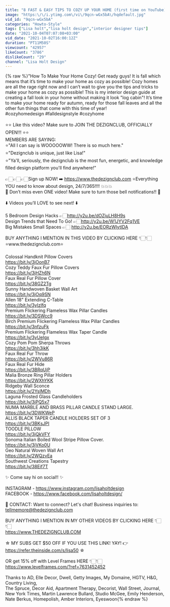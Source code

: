 ```yaml
---
title: "8 FAST & EASY TIPS TO COZY UP YOUR HOME (first time on YouTube)"
image: "https:\/\/i.ytimg.com\/vi\/9qcn-wGx5bA\/hqdefault.jpg"
vid_id: "9qcn-wGx5bA"
categories: "Howto-Style"
tags: ["Lisa holt","lisa holt design","interior designer tips"]
date: "2021-10-04T07:07:08+03:00"
vid_date: "2021-10-02T16:00:12Z"
duration: "PT11M50S"
viewcount: "42957"
likeCount: "3786"
dislikeCount: "29"
channel: "Lisa Holt Design"
---
```

{% raw %}&quot;How To Make Your Home Cozy! Get ready guys! It is fall which means that it’s time to make your home as cozy as possible! Cozy homes are all the rage right now and I can’t wait to give you the tips and tricks to make your home as cozy as possible! This is my interior design guide at creating a fall look in your home without making it look &quot;log cabin&quot;! It’s time to make your home ready for autumn, ready for those fall leaves and all the other fun things that come with this time of year!<br />#cozyhomedesign #falldesignstyle #cozyhome<br /><br />⭐️⭐️  Like this video? Make sure to JOIN THE  DEZIGNCLUB, OFFICIALLY OPEN!!! ⭐️⭐️      <br />MEMBERS ARE SAYING:<br />⭐️&quot;All I can say is WOOOOOWW!  There is so much here.&quot;   <br />⭐️&quot;Dezignclub is unique, just like Lisa!&quot; <br />⭐️&quot;Ya'll, seriously, the dezignclub is the most fun, energetic, and knowledge filled design platform you'll find anywhere!&quot;<br /> <br /> 👉🏻👉🏻👉🏻Sign up NOW! ➡️ <a rel="nofollow" target="blank" href="https://www.thedezignclub.com">https://www.thedezignclub.com</a>  ⭐️Everything YOU need to know about design, 24/7/365!!!! 💥💥💥<br />🔔  Don’t miss even ONE video! Make sure to turn those bell notifications!! 🔔<br /><br />⬇️  Videos you’ll LOVE to see next! ⬇️<br /><br />5 Bedroom Design Hacks 👉🏻<a rel="nofollow" target="blank" href="http://y2u.be/dOZjuLH8H9s">http://y2u.be/dOZjuLH8H9s</a> <br />Design Trends that Need To Go! 👉🏻  ​<a rel="nofollow" target="blank" href="http://y2u.be/W1JYV2Fq1VE">http://y2u.be/W1JYV2Fq1VE</a>  <br />Big Mistakes Small Spaces 👉🏻 <a rel="nofollow" target="blank" href="http://y2u.be/EORzWIytlDA">http://y2u.be/EORzWIytlDA</a> <br /><br />BUY ANYTHING I MENTION IN THIS VIDEO BY CLICKING HERE 👇🏻👇🏻<br />⭐️www.thedezignclub.com⭐️<br /><br />Colossal Handknit Pillow Covers<br /><a rel="nofollow" target="blank" href="https://bit.ly/3jOonB7">https://bit.ly/3jOonB7</a><br />Cozy Teddy Faux Fur Pillow Covers<br /><a rel="nofollow" target="blank" href="https://bit.ly/3jHZh6N">https://bit.ly/3jHZh6N</a><br />Faux Real Fur Pillow Cover<br /><a rel="nofollow" target="blank" href="https://bit.ly/38GZ2Tg">https://bit.ly/38GZ2Tg</a><br />Sunny Handwoven Basket Wall Art<br /><a rel="nofollow" target="blank" href="https://bit.ly/3jOq9SN">https://bit.ly/3jOq9SN</a><br />Allen 18&quot; Extending C-Table<br /><a rel="nofollow" target="blank" href="https://bit.ly/3yIzlfq">https://bit.ly/3yIzlfq</a><br />Premium Flickering Flameless Wax Pillar Candles<br /><a rel="nofollow" target="blank" href="https://bit.ly/3DSWcc9">https://bit.ly/3DSWcc9</a><br />Birch Premium Flickering Flameless Wax Pillar Candles<br /><a rel="nofollow" target="blank" href="https://bit.ly/3nfzuFk">https://bit.ly/3nfzuFk</a><br />Premium Flickering Flameless Wax Taper Candle<br /><a rel="nofollow" target="blank" href="https://bit.ly/3yUeIgx">https://bit.ly/3yUeIgx</a><br />Cozy Pom Pom Sherpa Throws<br /><a rel="nofollow" target="blank" href="https://bit.ly/3hh3jkK">https://bit.ly/3hh3jkK</a><br />Faux Real Fur Throw<br /><a rel="nofollow" target="blank" href="https://bit.ly/2WVu86R">https://bit.ly/2WVu86R</a><br />Faux Real Fur Hide<br /><a rel="nofollow" target="blank" href="https://bit.ly/3BRqUjP">https://bit.ly/3BRqUjP</a><br />Malia Bronze Ring Pillar Holders<br /><a rel="nofollow" target="blank" href="https://bit.ly/2WXhYKK">https://bit.ly/2WXhYKK</a><br />Ridgeby Wall Sconce<br /><a rel="nofollow" target="blank" href="https://bit.ly/2YsIMDh">https://bit.ly/2YsIMDh</a><br />Laguna Frosted Glass Candleholders<br /><a rel="nofollow" target="blank" href="https://bit.ly/3jPQ5x7">https://bit.ly/3jPQ5x7</a><br />NUMA MARBLE AND BRASS PILLAR CANDLE STAND LARGE.<br /><a rel="nofollow" target="blank" href="https://bit.ly/3DWKWeP">https://bit.ly/3DWKWeP</a><br />ALLIS BLACK TAPER CANDLE HOLDERS SET OF 3<br /><a rel="nofollow" target="blank" href="https://bit.ly/3BKsJPI">https://bit.ly/3BKsJPI</a><br />TOODLE PILLOW<br /><a rel="nofollow" target="blank" href="https://bit.ly/3jQkVFY">https://bit.ly/3jQkVFY</a><br />Sonoma Italian Boiled Wool Stripe Pillow Cover.<br /><a rel="nofollow" target="blank" href="https://bit.ly/3jVKo0U">https://bit.ly/3jVKo0U</a><br />Geo Natural Woven Wall Art<br /><a rel="nofollow" target="blank" href="https://bit.ly/2WQzvEa">https://bit.ly/2WQzvEa</a><br />Southwest Creations Tapestry<br /><a rel="nofollow" target="blank" href="https://bit.ly/38Eif7T">https://bit.ly/38Eif7T</a><br /><br />✨  Come say hi on social!! ✨<br /><br />INSTAGRAM - <a rel="nofollow" target="blank" href="https://www.instagram.com/lisaholtdesign​">https://www.instagram.com/lisaholtdesign​</a><br />FACEBOOK - <a rel="nofollow" target="blank" href="https://www.facebook.com/lisaholtdesign/​">https://www.facebook.com/lisaholtdesign/​</a><br /><br />📲 CONTACT: Want to connect? Let's chat! Business inquiries to: tellmemore@thedezignclub.com<br /><br />BUY ANYTHING I MENTION IN MY OTHER VIDEOS BY CLICKING HERE 👇🏻👇🏻<br /><a rel="nofollow" target="blank" href="https://www.THEDEZIGNCLUB.COM">https://www.THEDEZIGNCLUB.COM</a> <br /><br />☆ MY SUBS GET $50 OFF IF YOU USE THIS LINK! YAY! 👉 <a rel="nofollow" target="blank" href="https://refer.theinside.com/s/lisa50">https://refer.theinside.com/s/lisa50</a> ☆<br /><br />OR get 15% off with Level Frames HERE 👇🏻👇🏻<br /><a rel="nofollow" target="blank" href="https://www.levelframes.com/?ref=7631452452">https://www.levelframes.com/?ref=7631452452</a><br /><br />Thanks to AD, Elle Decor, Dwell, Getty Images, My Domaine, HGTV, H&amp;G, Country Living,<br />The Spruce, Decor Aid, Apartment Therapy, Decorist, Wall Street, Journal, New York Times, Martin Lawrence Bullard, Studio McGee, Emily Henderson, Nate Berkus, Homepolish, Amber Interiors, Eyeswoon{% endraw %}
